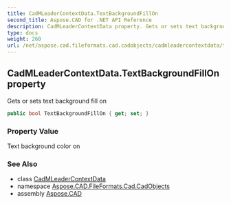 ```yaml
---
title: CadMLeaderContextData.TextBackgroundFillOn
second_title: Aspose.CAD for .NET API Reference
description: CadMLeaderContextData property. Gets or sets text background fill on
type: docs
weight: 260
url: /net/aspose.cad.fileformats.cad.cadobjects/cadmleadercontextdata/textbackgroundfillon/
---
```

## CadMLeaderContextData.TextBackgroundFillOn property

Gets or sets text background fill on

```csharp
public bool TextBackgroundFillOn { get; set; }
```

### Property Value

Text background color on

### See Also

* class [CadMLeaderContextData](../)
* namespace [Aspose.CAD.FileFormats.Cad.CadObjects](../../cadmleadercontextdata/)
* assembly [Aspose.CAD](../../../)


